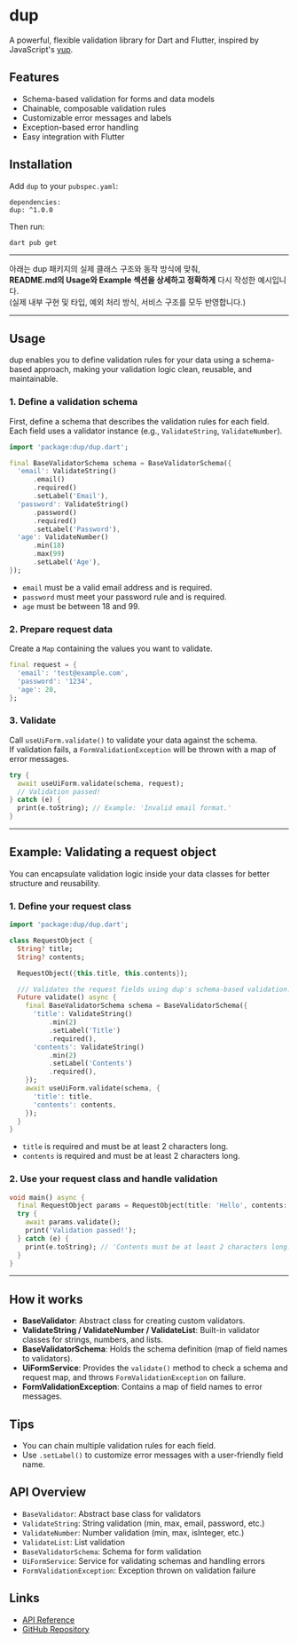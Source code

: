 # dup

A powerful, flexible validation library for Dart and Flutter, inspired by JavaScript's [yup](https://github.com/jquense/yup).

## Features

- Schema-based validation for forms and data models
- Chainable, composable validation rules
- Customizable error messages and labels
- Exception-based error handling
- Easy integration with Flutter

## Installation

Add `dup` to your `pubspec.yaml`:

```
dependencies:
dup: ^1.0.0
```

Then run:

```
dart pub get
```
---
아래는 dup 패키지의 실제 클래스 구조와 동작 방식에 맞춰,  
**README.md의 Usage와 Example 섹션을 상세하고 정확하게** 다시 작성한 예시입니다.  
(실제 내부 구현 및 타입, 예외 처리 방식, 서비스 구조를 모두 반영합니다.)

---

## Usage

dup enables you to define validation rules for your data using a schema-based approach, making your validation logic clean, reusable, and maintainable.

### 1. Define a validation schema

First, define a schema that describes the validation rules for each field.  
Each field uses a validator instance (e.g., `ValidateString`, `ValidateNumber`).

```dart
import 'package:dup/dup.dart';

final BaseValidatorSchema schema = BaseValidatorSchema({
  'email': ValidateString()
      .email()
      .required()
      .setLabel('Email'),
  'password': ValidateString()
      .password()
      .required()
      .setLabel('Password'),
  'age': ValidateNumber()
      .min(18)
      .max(99)
      .setLabel('Age'),
});
```

- `email` must be a valid email address and is required.
- `password` must meet your password rule and is required.
- `age` must be between 18 and 99.

### 2. Prepare request data

Create a `Map` containing the values you want to validate.

```dart
final request = {
  'email': 'test@example.com',
  'password': '1234',
  'age': 20,
};
```

### 3. Validate

Call `useUiForm.validate()` to validate your data against the schema.  
If validation fails, a `FormValidationException` will be thrown with a map of error messages.

```dart
try {
  await useUiForm.validate(schema, request);
  // Validation passed!
} catch (e) {
  print(e.toString); // Example: 'Invalid email format.'
}
```

---

## Example: Validating a request object

You can encapsulate validation logic inside your data classes for better structure and reusability.

### 1. Define your request class

```dart
import 'package:dup/dup.dart';

class RequestObject {
  String? title;
  String? contents;

  RequestObject({this.title, this.contents});

  /// Validates the request fields using dup's schema-based validation.
  Future validate() async {
    final BaseValidatorSchema schema = BaseValidatorSchema({
      'title': ValidateString()
          .min(2)
          .setLabel('Title')
          .required(),
      'contents': ValidateString()
          .min(2)
          .setLabel('Contents')
          .required(),
    });
    await useUiForm.validate(schema, {
      'title': title,
      'contents': contents,
    });
  }
}
```

- `title` is required and must be at least 2 characters long.
- `contents` is required and must be at least 2 characters long.

### 2. Use your request class and handle validation

```dart
void main() async {
  final RequestObject params = RequestObject(title: 'Hello', contents: 'W');
  try {
    await params.validate();
    print('Validation passed!');
  } catch (e) {
    print(e.toString); // 'Contents must be at least 2 characters long.'
  }
}
```


---

## How it works

- **BaseValidator**: Abstract class for creating custom validators.
- **ValidateString / ValidateNumber / ValidateList**: Built-in validator classes for strings, numbers, and lists.
- **BaseValidatorSchema**: Holds the schema definition (map of field names to validators).
- **UiFormService**: Provides the `validate()` method to check a schema and request map, and throws `FormValidationException` on failure.
- **FormValidationException**: Contains a map of field names to error messages.


## Tips

- You can chain multiple validation rules for each field.
- Use `.setLabel()` to customize error messages with a user-friendly field name.

## API Overview

- `BaseValidator`: Abstract base class for validators
- `ValidateString`: String validation (min, max, email, password, etc.)
- `ValidateNumber`: Number validation (min, max, isInteger, etc.)
- `ValidateList`: List validation
- `BaseValidatorSchema`: Schema for form validation
- `UiFormService`: Service for validating schemas and handling errors
- `FormValidationException`: Exception thrown on validation failure

## Links

- [API Reference](https://pub.dev/documentation/dup/latest/)
- [GitHub Repository](https://github.com/yourusername/dup)
